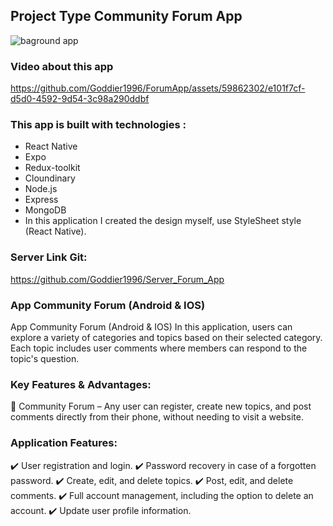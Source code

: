## Project Type Community Forum App
![baground app](https://github.com/Goddier1996/ForumApp/assets/59862302/6d8f2c85-d4aa-4c5c-a95b-984db73976a6)



### Video about this app
https://github.com/Goddier1996/ForumApp/assets/59862302/e101f7cf-d5d0-4592-9d54-3c98a290ddbf


### This app is built with technologies :
- React Native
- Expo
- Redux-toolkit
- Cloundinary
- Node.js
- Express
- MongoDB
- In this application I created the design myself, use StyleSheet style (React Native).

### Server Link Git:
https://github.com/Goddier1996/Server_Forum_App


### App Community Forum (Android & IOS)
App Community Forum (Android & IOS)
In this application, users can explore a variety of categories and topics based on their selected category.
Each topic includes user comments where members can respond to the topic's question.

### Key Features & Advantages:
📌 Community Forum – Any user can register, create new topics, and post comments directly from their phone, without needing to visit a website.

### Application Features:
✔️ User registration and login.
✔️ Password recovery in case of a forgotten password.
✔️ Create, edit, and delete topics.
✔️ Post, edit, and delete comments.
✔️ Full account management, including the option to delete an account.
✔️ Update user profile information.
